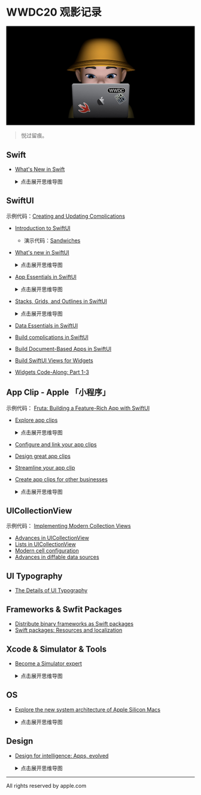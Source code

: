 # WWDC20 观影记录

![WWDC20](./Assets/wwdc20.jpg)

> 悦过留痕。

## Swift

- [What's New in Swift](https://wwdc.io/share/wwdc20/10170)

  <details><summary>点击展开思维导图</summary>
          <a href="https://share.mubu.com/doc/41BTbnA2hAo#mindmap">
    <img src="./MindMaps/What'sNewinSwift.png" alt="What's New in Swift">
  </a></details>

## SwiftUI

示例代码：[Creating and Updating Complications](./CreatingAndUpdatingComplications)

- [Introduction to SwiftUI](https://developer.apple.com/videos/play/wwdc2020/10119/)

  - 演示代码：[Sandwiches](./Sandwiches)

- [What's new in SwiftUI](https://developer.apple.com/videos/play/wwdc2020/10041/)

  <details><summary>点击展开思维导图</summary>
    <a href="https://share.mubu.com/doc/4dFaRSVP_ho">
    <img src="./MindMaps/What'snewinSwiftUI.png" alt="What's new in SwiftUI">
  </a></details>

- [App Essentials in SwiftUI](https://developer.apple.com/wwdc20/10037)

  <details><summary>点击展开思维导图</summary>
        <a href="https://share.mubu.com/doc/7R3LEB4eUZo">
    <img src="./MindMaps/AppEssentialsinSwiftUI.png" alt="App Essentials in SwiftUI">
  </a></details>

- [Stacks, Grids, and Outlines in SwiftUI](https://wwdc.io/share/wwdc20/10031)

  <details><summary>点击展开思维导图</summary>
        <a href="https://share.mubu.com/doc/3PiEJlsmWao">
    <img src="./MindMaps/StacksGridsandOutlinesinSwiftUI.png" alt="Stacks, Grids, and Outlines in SwiftUI">
  </a></details>

- [Data Essentials in SwiftUI](https://wwdc.io/share/wwdc20/10040)

- [Build complications in SwiftUI](https://developer.apple.com/videos/play/wwdc2020/10048/)

- [Build Document-Based Apps in SwiftUI]()

- [Build SwiftUI Views for Widgets]()

- [Widgets Code-Along: Part 1-3]()

## App Clip - Apple 「小程序」

示例代码： [Fruta: Building a Feature-Rich App with SwiftUI](./FrutaBuildingAFeatureRichAppWithSwiftUI)

- [Explore app clips](https://developer.apple.com/videos/play/wwdc2020/10174)

  <details><summary>点击展开思维导图</summary>
        <a href="https://share.mubu.com/doc/7FTS-wuvaio">
    <img src="./MindMaps/ExploreAppClips.png" alt="Explore app clips">
  </a></details>

- [Configure and link your app clips](https://developer.apple.com/videos/play/wwdc2020/10146/)

- [Design great app clips](https://developer.apple.com/videos/play/wwdc2020/10172)

- [Streamline your app clip](https://developer.apple.com/videos/play/wwdc2020/10120)

- [Create app clips for other businesses](https://wwdc.io/share/wwdc20/10118)

  <details><summary>点击展开思维导图</summary>
          <a href="https://share.mubu.com/doc/6gmq5SaGQIo">
    <img src="./MindMaps/CreateAppClipsforOtherBusinesses.png" alt="Create app clips for other businesses">
  </a></details>

## UICollectionView

示例代码： [Implementing Modern Collection Views](./ImplementingModernCollectionViews)

- [Advances in UICollectionView](https://developer.apple.com/videos/play/wwdc2020/10097/)
- [Lists in UICollectionView](https://developer.apple.com/videos/play/wwdc2020/10026/)
- [Modern cell configuration](https://developer.apple.com/videos/play/wwdc2020/10027/)
- [Advances in diffable data sources](https://developer.apple.com/videos/play/wwdc2020/10045/)

## UI Typography

- [The Details of UI Typography]()

## Frameworks & Swfit Packages

- [Distribute binary frameworks as Swift packages](https://developer.apple.com/videos/play/wwdc2020/10147/)
- [Swift packages: Resources and localization](https://developer.apple.com/videos/play/wwdc2020/10169/)

## Xcode & Simulator & Tools

- [Become a Simulator expert](https://wwdc.io/share/wwdc20/10647)

  <details><summary>点击展开思维导图</summary>
          <a href="https://share.mubu.com/doc/2FyUzURwsYE">
    <img src="./MindMaps/BecomeaSimulatorexpert.jpg" alt="Become a Simulator expert">
  </a></details>

## OS

- [Explore the new system architecture of Apple Silicon Macs](https://wwdc.io/share/wwdc20/10686)

  <details><summary>点击展开思维导图</summary>
          <a href="https://share.mubu.com/doc/1X7OxNkedYE">
    <img src="./MindMaps/ExplorethenewsystemarchitectureofAppleSiliconMacs.png" alt="Explore the new system architecture of Apple Silicon Macs">
  </a></details>

## Design

- [Design for intelligence: Apps, evolved](https://wwdc.io/share/wwdc20/10086)

  <details><summary>点击展开思维导图</summary>
            <a href="https://share.mubu.com/doc/7OSEi8Pc4QE">
    <img src="./MindMaps/Designforintelligence_Apps_evolved.png" alt="Design for intelligence: Apps, evolved">
  </a></details>

--------------------------------------------------------------------------------

All rights reserved by apple.com
